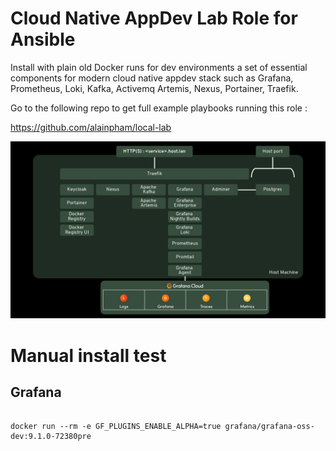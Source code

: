 # Cloud Native AppDev Lab Role for Ansible


Install with plain old Docker runs for dev environments a set of essential components for modern cloud native appdev stack such as Grafana, Prometheus, Loki, Kafka, Activemq Artemis, Nexus, Portainer, Traefik.

Go to the following repo to get full example playbooks running this role : 

https://github.com/alainpham/local-lab

![cloudnativearch](https://github.com/alainpham/local-lab/raw/master/assets/architecture.png)

# Manual install test

## Grafana

```

docker run --rm -e GF_PLUGINS_ENABLE_ALPHA=true grafana/grafana-oss-dev:9.1.0-72380pre

```